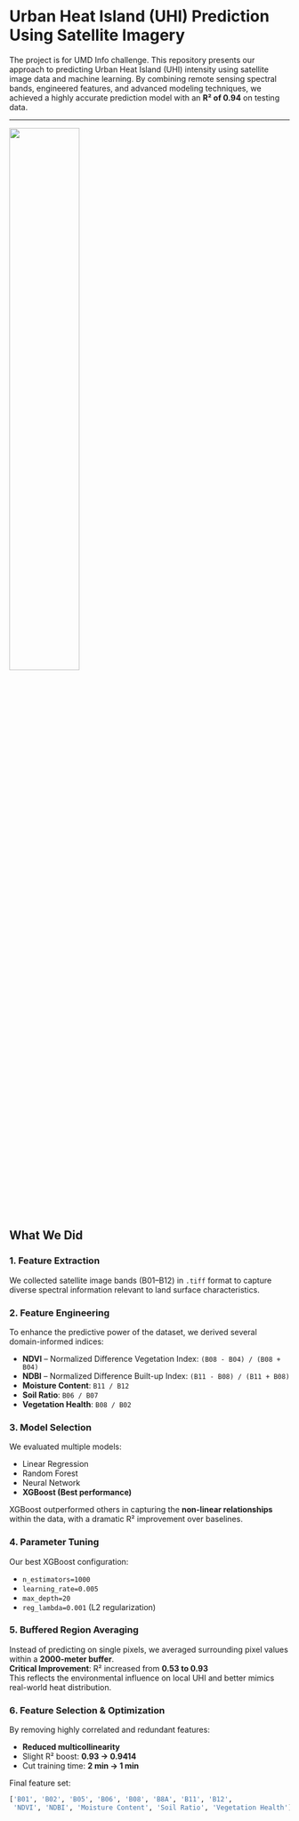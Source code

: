 # Urban Heat Island (UHI) Prediction Using Satellite Imagery
The project is for UMD Info challenge.
This repository presents our approach to predicting Urban Heat Island (UHI) intensity using satellite image data and machine learning. By combining remote sensing spectral bands, engineered features, and advanced modeling techniques, we achieved a highly accurate prediction model with an **R² of 0.94** on testing data.

---
<img src="https://i.imgur.com/QAUjwMd.png" style="width:50%;" />

## What We Did

### 1. **Feature Extraction**
We collected satellite image bands (B01–B12) in `.tiff` format to capture diverse spectral information relevant to land surface characteristics.

### 2. **Feature Engineering**
To enhance the predictive power of the dataset, we derived several domain-informed indices:
- **NDVI** – Normalized Difference Vegetation Index: `(B08 - B04) / (B08 + B04)`
- **NDBI** – Normalized Difference Built-up Index: `(B11 - B08) / (B11 + B08)`
- **Moisture Content**: `B11 / B12`
- **Soil Ratio**: `B06 / B07`
- **Vegetation Health**: `B08 / B02`

### 3. **Model Selection**
We evaluated multiple models:
- Linear Regression
- Random Forest
- Neural Network
- **XGBoost (Best performance)**

XGBoost outperformed others in capturing the **non-linear relationships** within the data, with a dramatic R² improvement over baselines.

### 4. **Parameter Tuning**
Our best XGBoost configuration:
- `n_estimators=1000`
- `learning_rate=0.005`
- `max_depth=20`
- `reg_lambda=0.001` (L2 regularization)

### 5. **Buffered Region Averaging**
Instead of predicting on single pixels, we averaged surrounding pixel values within a **2000-meter buffer**.  
**Critical Improvement**: R² increased from **0.53 to 0.93**  
This reflects the environmental influence on local UHI and better mimics real-world heat distribution.

### 6. **Feature Selection & Optimization**
By removing highly correlated and redundant features:
- **Reduced multicollinearity**
- Slight R² boost: **0.93 → 0.9414**
- Cut training time: **2 min → 1 min**

Final feature set:
```python
['B01', 'B02', 'B05', 'B06', 'B08', 'B8A', 'B11', 'B12', 
 'NDVI', 'NDBI', 'Moisture Content', 'Soil Ratio', 'Vegetation Health']


